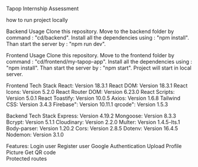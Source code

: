 Tapop Internship Assessment

how to run project locally 

Backend Usage
Clone this repository.
Move to the backend folder by command : "cd/backend".
Install all the dependencies using : "npm install".
Than start the server by : "npm run dev".

Frontend Usage
Clone this repository.
Move to the frontend folder by command : "cd/frontend/my-tapop-app".
Install all the dependencies using : "npm install".
Than start the server by : "npm start".
Project will start in local server.


Frontend Tech Stack
React: Version 18.3.1
React DOM: Version 18.3.1
React Icons: Version 5.2.0
React Router DOM: Version 6.23.0
React Scripts: Version 5.0.1
React Toastify: Version 10.0.5
Axios: Version 1.6.8
Tailwind CSS: Version 3.4.3
Firebase":  Version 10.11.1
qrcode": Version 1.5.3

Backend Tech Stack
Express: Version 4.19.2
Mongoose: Version 8.3.3
Bcrypt: Version 5.1.1
Cloudinary: Version 2.2.0
Multer: Version 1.4.5-lts.1
Body-parser: Version 1.20.2
Cors: Version 2.8.5
Dotenv: Version 16.4.5
Nodemon: Version 3.1.0


Features: 
Login user
Register user 
Google Authentication
Upload Profile Picture
Get QR code  
Protected routes 
